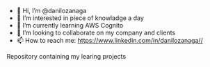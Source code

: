 - 👋 Hi, I’m @danilozanaga
- 👀 I’m interested in piece of knowladge a day
- 🌱 I’m currently learning AWS Cognito
- 💞️ I’m looking to collaborate on my company and clients
- 📫 How to reach me: https://www.linkedin.com/in/danilozanaga//

<!---
danilozanaga/danilozanaga is a ✨ special ✨ repository because its `README.md` (this file) appears on your GitHub profile.
You can click the Preview link to take a look at your changes.
--->

Repository containing my learing projects
